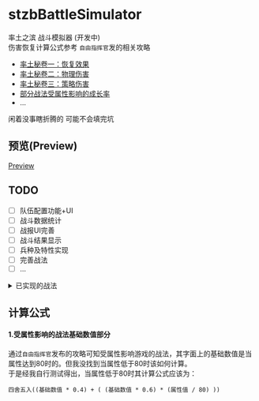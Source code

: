 # stzbBattleSimulator
率土之滨 战斗模拟器 (开发中)  
伤害恢复计算公式参考 `自由指挥官`发的相关攻略   
* [率土秘卷一：恢复效果](https://ds.163.com/feed/61d6fcb5849ee2000141813e)
* [率土秘卷二：物理伤害](https://ds.163.com/feed/61d80f25c5a3250001371489)
* [率土秘卷三：策略伤害](https://ds.163.com/feed/61d960a5c5a3250001385b66)
* [部分战法受属性影响的成长率](https://ds.163.com/feed/60ba5ac4517f0f055ad52ce0)
* ...

闲着没事瞎折腾的 可能不会填完坑
## 预览(Preview)
[Preview](https://stzb-battle-simulator.vercel.app/?_blank)
## TODO
- [ ] 队伍配置功能+UI
- [ ] 战斗数据统计
- [ ] 战报UI完善
- [ ] 战斗结果显示
- [ ] 兵种及特性实现
- [ ] 完善战法
- [ ] ...

<details>
<summary>已实现的战法</summary>

  
* [A] 先驱突击
* [A] 温酒斩将
* [S] 血践黄砂
* [A] 方阵突击
* [A] 钝兵挫锐
* [S] 皇裔流离
* [S] 其疾如风
* [S] 奋疾先登
* [S] 奇兵拒北
* [S] 忠克猛烈
* [A] 愈战愈勇

</details>

## 计算公式
#### 1.受属性影响的战法基础数值部分
通过`自由指挥官`发布的攻略可知受属性影响游戏的战法，其字面上的基础数值是当属性达到80时的。但我没找到当属性低于80时该如何计算。  
于是经我自行测试得出，当属性低于80时其计算公式应该为：  
```
四舍五入((基础数值 * 0.4) + ( (基础数值 * 0.6) * (属性值 / 80) ))
```